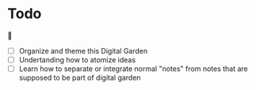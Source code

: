 # Todo

:rocket:

- [ ] Organize and theme this Digital Garden
- [ ] Undertanding how to atomize ideas
- [ ] Learn how to separate or integrate normal "notes" from notes that are supposed to be part of digital garden